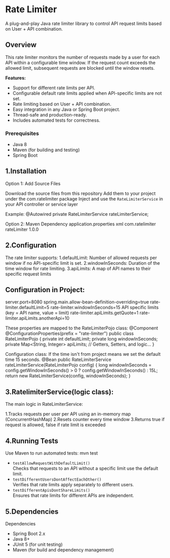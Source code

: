 # Rate Limiter

A plug-and-play Java rate limiter library to control API request limits based on User + API combination.

## Overview

This rate limiter monitors the number of requests made by a user for each API within a configurable time window. If the request count exceeds the allowed limit, subsequent requests are blocked until the window resets.

**Features:**

- Support for different rate limits per API.
- Configurable default rate limits applied when API-specific limits are not set.
- Rate limiting based on User + API combination.
- Easy integration in any Java or Spring Boot project.
- Thread-safe and production-ready.
- Includes automated tests for correctness.

### Prerequisites

- Java 8 
- Maven (for building and testing)
- Spring Boot 


## 1.Installation
Option 1: Add Source Files

Download the source files from this repository
Add them to your project under the com.ratelimiter package
Inject and use the `RateLimiterService` in your API controller or service layer

Example:
@Autowired
private RateLimiterService rateLimiterService;


Option 2: Maven Dependency
application.properties
xml<dependency>
    <groupId>com.ratelimiter</groupId>
    <artifactId>rateLimiter</artifactId>
    <version>1.0.0</version>
</dependency>

## 2.Configuration 
The rate limiter supports:
1.defaultLimit: Number of allowed requests per window if no API-specific limit is set.
2.windowInSeconds: Duration of the time window for rate limiting.
3.apiLimits: A map of API names to their specific request limits

## Configuration in Project:
server.port=8080
spring.main.allow-bean-definition-overriding=true
rate-limiter.defaultLimit=5
rate-limiter.windowInSeconds=15
 API specific limits (key = API name, value = limit)
rate-limiter.apiLimits.getQuote=1
rate-limiter.apiLimits.anotherApi=10

These properties are mapped to the RateLimiterPojo class:
@Component
@ConfigurationProperties(prefix = "rate-limiter")
public class RateLimiterPojo {
    private int defaultLimit;
    private long windowInSeconds;
    private Map<String, Integer> apiLimits;
    // Getters, Setters, and logic...
}

Configuration class:
If the time isn't from project means we set the default time 15 seconds.
  @Bean
    public RateLimiterService rateLimiterService(RateLimiterPojo config) {
        long windowInSeconds = config.getWindowInSeconds() > 0 ? config.getWindowInSeconds() : 15L;
        return new RateLimiterService(config, windowInSeconds);
    }

## 3.RatelimiterService(logic class):
The main logic  in RateLimiterService:

1.Tracks requests per user per API using an in-memory map (ConcurrentHashMap)
2.Resets counter every time window
3.Returns true if request is allowed, false if rate limit is exceeded


## 4.Running Tests
Use Maven to run automated tests:
mvn test

- `testAllowRequestWithDefaultLimit()`  
  Checks that requests to an API without a specific limit use the default limit.
- `testDifferentUsersDontAffectEachOther()`  
  Verifies that rate limits apply separately to different users.
- `testDifferentApisDontShareLimits()`  
  Ensures that rate limits for different APIs are independent.

## 5.Dependencies

 Dependencies

- Spring Boot 2.x
- Java 8+
- JUnit 5 (for unit testing)
- Maven (for build and dependency management)




